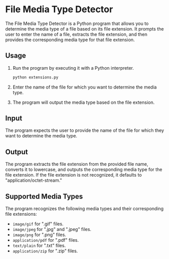 # File Media Type Detector

The File Media Type Detector is a Python program that allows you to determine the media type of a file based on its file extension. It prompts the user to enter the name of a file, extracts the file extension, and then provides the corresponding media type for that file extension.

## Usage

1. Run the program by executing it with a Python interpreter.

   ```bash
   python extensions.py
   ```

2. Enter the name of the file for which you want to determine the media type.

3. The program will output the media type based on the file extension.

## Input

The program expects the user to provide the name of the file for which they want to determine the media type.

## Output

The program extracts the file extension from the provided file name, converts it to lowercase, and outputs the corresponding media type for the file extension. If the file extension is not recognized, it defaults to "application/octet-stream."

## Supported Media Types

The program recognizes the following media types and their corresponding file extensions:

- `image/gif` for ".gif" files.
- `image/jpeg` for ".jpg" and ".jpeg" files.
- `image/png` for ".png" files.
- `application/pdf` for ".pdf" files.
- `text/plain` for ".txt" files.
- `application/zip` for ".zip" files.
